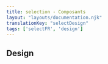 ```yaml
---
title: selection - Composants
layout: "layouts/documentation.njk"
translationKey: "selectDesign"
tags: ['selectFR', 'design']
---
```


## Design